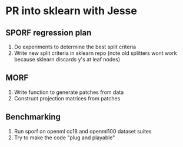 # PR into sklearn with Jesse

## SPORF regression plan
1. Do experiments to determine the best split criteria
2. Write new split criteria in sklearn repo (note old splitters wont work because sklearn discards y's at leaf nodes)

## MORF
1. Write function to generate patches from data
2. Construct projection matrices from patches

## Benchmarking
1. Run sporf on openml cc18 and openml100 dataset suites
2. Try to make the code "plug and playable"
